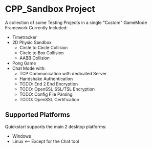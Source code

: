# CPP_Sandbox Project
A collection of some Testing Projects in a single "Custom" GameMode Framework
Currently Included:
* Timetracker
* 2D Physic Sandbox
  * Circle to Circle Collision
  * Circle to Box Collision
  * AABB Collision
* Pong Game
* Chat Mode with:
  * TCP Communication with dedicated Server
  * Handshake Authentication
  * TODO: End 2 End Encryption
  * TODO: OpenSSL SSL/TSL Encryption
  * TODO: Config File Parsing
  * TODO: OpenSSL Certification
## Supported Platforms
Quickstart supports the main 2 desktop platforms:
* Windows
* Linux <-- Except for the Chat tool
